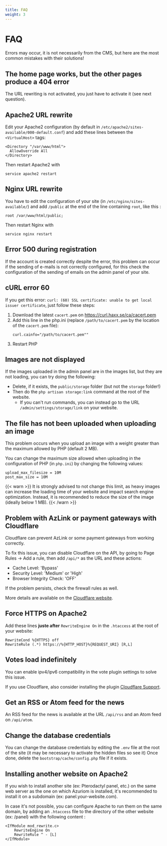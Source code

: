 ```yaml
---
title: FAQ
weight: 3
---
```


# FAQ

Errors may occur, it is not necessarily from the CMS, but here are the most common mistakes with their solutions!

## The home page works, but the other pages produce a 404 error

The URL rewriting is not activated, you just have to activate it (see next question).

## Apache2 URL rewrite
Edit your Apache2 configuration (by default in `/etc/apache2/sites-available/000-default.conf`) and add these lines between the `<VirtualHost>` tags:
```
<Directory "/var/www/html">
  AllowOverride All
</Directory>
```

Then restart Apache2 with
```
service apache2 restart
```

## Nginx URL rewrite
You have to edit the configuration of your site (in `/etc/nginx/sites-available/`) and add `/public` at the end of the line containing `root`, like this :
```
root /var/www/html/public;
```

Then restart Nginx with
```
service nginx restart
```


## Error 500 during registration

If the account is created correctly despite the error, this problem can occur if the sending of e-mails is not correctly configured, for this check the configuration of the sending of emails on the admin panel of your site.

## cURL error 60

If you get this error: `curl: (60) SSL certificate: unable to get local issuer certificate`, just  follow these steps:
1) Download the latest `cacert.pem` on https://curl.haxx.se/ca/cacert.pem
1) Add this line in the php.ini (replace `/path/to/cacert.pem` by
the location of the `cacert.pem` file):
   ```
   curl.cainfo="/path/to/cacert.pem""
   ```
1) Restart PHP

## Images are not displayed

If the images uploaded in the admin panel are in the images list, but they are not loading, you can try doing the following:
* Delete, if it exists, the `public/storage` folder (but not the `storage` folder!)
* Then do the `php artisan storage:link` command at the root of the website.
    * If you can't run commands, you can instead go to the URL `/admin/settings/storage/link` on your website.

## The file has not been uploaded when uploading an image

This problem occurs when you upload an image with a weight greater than the maximum allowed by PHP (default 2 MB).

You can change the maximum size allowed when uploading in the configuration of PHP (in `php.ini`) by changing the following values:
```
upload_max_filesize = 10M
post_max_size = 10M
```

{{< warn >}}
It is strongly advised to not change this limit, as heavy images can increase the loading time of your website and impact search engine optimization. Instead, it is recommended to reduce the size of the image (ideally below 1 MB).
{{< /warn >}}

## Problem with AzLink or payment gateways with Cloudflare

Cloudflare can prevent AzLink or some payment gateways from working correctly.

To fix this issue, you can disable Cloudflare on the API, by going to Page Rules -> Add a rule, then add `/api/*` as the URL and these actions:
* Cache Level: 'Bypass'
* Security Level: 'Medium' or 'High'
* Browser Integrity Check: 'OFF' 

If the problem persists, check the firewall rules as well.

More details are available on the [Cloudflare website](https://support.cloudflare.com/hc/en-us/articles/200504045-Using-Cloudflare-with-your-API).

## Force HTTPS on Apache2

Add these lines **juste after** `RewriteEngine On` in the `.htaccess` at the root of your website:
```
RewriteCond %{HTTPS} off
RewriteRule (.*) https://%{HTTP_HOST}%{REQUEST_URI} [R,L]
```

## Votes load indefinitely

You can enable ipv4/ipv6 compatibility in the vote plugin settings to solve this issue.

If you use Cloudflare, also consider installing the plugin [Cloudflare Support](https://market.azuriom.com/resources/12).

## Get an RSS or Atom feed for the news

An RSS feed for the news is available at the URL `/api/rss` and an Atom feed on `/api/atom`.

## Change the database credentials

You can change the database credentials by editing the `.env` file at the root of the site (it may be necessary to activate the hidden files so see it) Once done, delete the `bootstrap/cache/config.php` file if it exists.

## Installing another website on Apache2

If you wish to install another site (ex: Pterodactyl panel, etc.) on the same web server as the one on which Azuriom is installed, it's recommended to install it on a subdomain (ex: panel.your-website.com).

In case it's not possible, you can configure Apache to run them on the same domain, by adding an `.htaccess` file to the directory of the other website (ex: /panel) with the following content :
```
<IfModule mod_rewrite.c>
    RewriteEngine On
    RewriteRule ^ - [L]
</IfModule>
``` 
